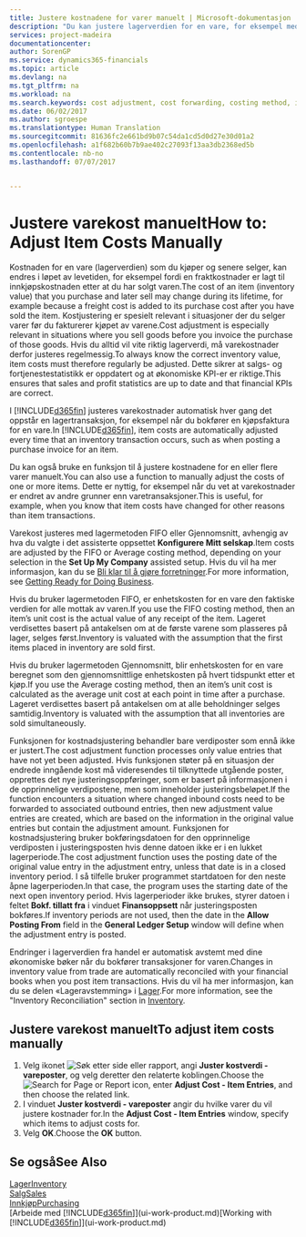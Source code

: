 ```yaml
---
title: Justere kostnadene for varer manuelt | Microsoft-dokumentasjon
description: "Du kan justere lagerverdien for en vare, for eksempel med lagermetoden FIFO eller Gjennomsnitt, når varekost endres av andre årsaker enn transaksjoner."
services: project-madeira
documentationcenter: 
author: SorenGP
ms.service: dynamics365-financials
ms.topic: article
ms.devlang: na
ms.tgt_pltfrm: na
ms.workload: na
ms.search.keywords: cost adjustment, cost forwarding, costing method, inventory valuation, costing
ms.date: 06/02/2017
ms.author: sgroespe
ms.translationtype: Human Translation
ms.sourcegitcommit: 81636fc2e661bd9b07c54da1cd5d0d27e30d01a2
ms.openlocfilehash: a1f682b60b7b9ae402c27093f13aa3db2368ed5b
ms.contentlocale: nb-no
ms.lasthandoff: 07/07/2017


---
```

# <a name="how-to-adjust-item-costs-manually"></a><span data-ttu-id="02850-103">Justere varekost manuelt</span><span class="sxs-lookup"><span data-stu-id="02850-103">How to: Adjust Item Costs Manually</span></span>
<span data-ttu-id="02850-104">Kostnaden for en vare (lagerverdien) som du kjøper og senere selger, kan endres i løpet av levetiden, for eksempel fordi en fraktkostnader er lagt til innkjøpskostnaden etter at du har solgt varen.</span><span class="sxs-lookup"><span data-stu-id="02850-104">The cost of an item (inventory value) that you purchase and later sell may change during its lifetime, for example because a freight cost is added to its purchase cost after you have sold the item.</span></span> <span data-ttu-id="02850-105">Kostjustering er spesielt relevant i situasjoner der du selger varer før du fakturerer kjøpet av varene.</span><span class="sxs-lookup"><span data-stu-id="02850-105">Cost adjustment is especially relevant in situations where you sell goods before you invoice the purchase of those goods.</span></span> <span data-ttu-id="02850-106">Hvis du alltid vil vite riktig lagerverdi, må varekostnader derfor justeres regelmessig.</span><span class="sxs-lookup"><span data-stu-id="02850-106">To always know the correct inventory value, item costs must therefore regularly be adjusted.</span></span> <span data-ttu-id="02850-107">Dette sikrer at salgs- og fortjenestestatistikk er oppdatert og at økonomiske KPI-er er riktige.</span><span class="sxs-lookup"><span data-stu-id="02850-107">This ensures that sales and profit statistics are up to date and that financial KPIs are correct.</span></span>

<span data-ttu-id="02850-108">I [!INCLUDE[d365fin](includes/d365fin_md.md)] justeres varekostnader automatisk hver gang det oppstår en lagertransaksjon, for eksempel når du bokfører en kjøpsfaktura for en vare.</span><span class="sxs-lookup"><span data-stu-id="02850-108">In [!INCLUDE[d365fin](includes/d365fin_md.md)], item costs are automatically adjusted every time that an inventory transaction occurs, such as when posting a purchase invoice for an item.</span></span>

<span data-ttu-id="02850-109">Du kan også bruke en funksjon til å justere kostnadene for en eller flere varer manuelt.</span><span class="sxs-lookup"><span data-stu-id="02850-109">You can also use a function to manually adjust the costs of one or more items.</span></span> <span data-ttu-id="02850-110">Dette er nyttig, for eksempel når du vet at varekostnader er endret av andre grunner enn varetransaksjoner.</span><span class="sxs-lookup"><span data-stu-id="02850-110">This is useful, for example, when you know that item costs have changed for other reasons than item transactions.</span></span>

<span data-ttu-id="02850-111">Varekost justeres med lagermetoden FIFO eller Gjennomsnitt, avhengig av hva du valgte i det assisterte oppsettet **Konfigurere Mitt selskap**.</span><span class="sxs-lookup"><span data-stu-id="02850-111">Item costs are adjusted by the FIFO or Average costing method, depending on your selection in the **Set Up My Company** assisted setup.</span></span> <span data-ttu-id="02850-112">Hvis du vil ha mer informasjon, kan du se [Bli klar til å gjøre forretninger](ui-get-ready-business.md).</span><span class="sxs-lookup"><span data-stu-id="02850-112">For more information, see [Getting Ready for Doing Business](ui-get-ready-business.md).</span></span>  

<span data-ttu-id="02850-113">Hvis du bruker lagermetoden FIFO, er enhetskosten for en vare den faktiske verdien for alle mottak av varen.</span><span class="sxs-lookup"><span data-stu-id="02850-113">If you use the FIFO costing method, then an item’s unit cost is the actual value of any receipt of the item.</span></span> <span data-ttu-id="02850-114">Lageret verdisettes basert på antakelsen om at de første varene som plasseres på lager, selges først.</span><span class="sxs-lookup"><span data-stu-id="02850-114">Inventory is valuated with the assumption that the first items placed in inventory are sold first.</span></span>

<span data-ttu-id="02850-115">Hvis du bruker lagermetoden Gjennomsnitt, blir enhetskosten for en vare beregnet som den gjennomsnittlige enhetskosten på hvert tidspunkt etter et kjøp.</span><span class="sxs-lookup"><span data-stu-id="02850-115">If you use the Average costing method, then an item’s unit cost is calculated as the average unit cost at each point in time after a purchase.</span></span> <span data-ttu-id="02850-116">Lageret verdisettes basert på antakelsen om at alle beholdninger selges samtidig.</span><span class="sxs-lookup"><span data-stu-id="02850-116">Inventory is valuated with the assumption that all inventories are sold simultaneously.</span></span>

<span data-ttu-id="02850-117">Funksjonen for kostnadsjustering behandler bare verdiposter som ennå ikke er justert.</span><span class="sxs-lookup"><span data-stu-id="02850-117">The cost adjustment function processes only value entries that have not yet been adjusted.</span></span> <span data-ttu-id="02850-118">Hvis funksjonen støter på en situasjon der endrede inngående kost må videresendes til tilknyttede utgående poster, opprettes det nye justeringsoppføringer, som er basert på informasjonen i de opprinnelige verdipostene, men som inneholder justeringsbeløpet.</span><span class="sxs-lookup"><span data-stu-id="02850-118">If the function encounters a situation where changed inbound costs need to be forwarded to associated outbound entries, then new adjustment value entries are created, which are based on the information in the original value entries but contain the adjustment amount.</span></span> <span data-ttu-id="02850-119">Funksjonen for kostnadsjustering bruker bokføringsdatoen for den opprinnelige verdiposten i justeringsposten hvis denne datoen ikke er i en lukket lagerperiode.</span><span class="sxs-lookup"><span data-stu-id="02850-119">The cost adjustment function uses the posting date of the original value entry in the adjustment entry, unless that date is in a closed inventory period.</span></span> <span data-ttu-id="02850-120">I så tilfelle bruker programmet startdatoen for den neste åpne lagerperioden.</span><span class="sxs-lookup"><span data-stu-id="02850-120">In that case, the program uses the starting date of the next open inventory period.</span></span> <span data-ttu-id="02850-121">Hvis lagerperioder ikke brukes, styrer datoen i feltet **Bokf. tillatt fra** i vinduet **Finansoppsett** når justeringsposten bokføres.</span><span class="sxs-lookup"><span data-stu-id="02850-121">If inventory periods are not used, then the date in the **Allow Posting From** field in the **General Ledger Setup** window will define when the adjustment entry is posted.</span></span>

<span data-ttu-id="02850-122">Endringer i lagerverdien fra handel er automatisk avstemt med dine økonomiske bøker når du bokfører transaksjoner for varen.</span><span class="sxs-lookup"><span data-stu-id="02850-122">Changes in inventory value from trade are automatically reconciled with your financial books when you post item transactions.</span></span> <span data-ttu-id="02850-123">Hvis du vil ha mer informasjon, kan du se delen «Lageravstemming» i [Lager](inventory-manage-inventory.md).</span><span class="sxs-lookup"><span data-stu-id="02850-123">For more information, see the "Inventory Reconciliation" section in [Inventory](inventory-manage-inventory.md).</span></span>

## <a name="to-adjust-item-costs-manually"></a><span data-ttu-id="02850-124">Justere varekost manuelt</span><span class="sxs-lookup"><span data-stu-id="02850-124">To adjust item costs manually</span></span>
1. <span data-ttu-id="02850-125">Velg ikonet ![Søk etter side eller rapport](media/ui-search/search_small.png "Ikonet Søk etter side eller rapport"), angi **Juster kostverdi - vareposter**, og velg deretter den relaterte koblingen.</span><span class="sxs-lookup"><span data-stu-id="02850-125">Choose the ![Search for Page or Report](media/ui-search/search_small.png "Search for Page or Report icon") icon, enter **Adjust Cost - Item Entries**, and then choose the related link.</span></span>
2. <span data-ttu-id="02850-126">I vinduet **Juster kostverdi - vareposter** angir du hvilke varer du vil justere kostnader for.</span><span class="sxs-lookup"><span data-stu-id="02850-126">In the **Adjust Cost - Item Entries** window, specify which items to adjust costs for.</span></span>
3. <span data-ttu-id="02850-127">Velg **OK**.</span><span class="sxs-lookup"><span data-stu-id="02850-127">Choose the **OK** button.</span></span>

## <a name="see-also"></a><span data-ttu-id="02850-128">Se også</span><span class="sxs-lookup"><span data-stu-id="02850-128">See Also</span></span>
[<span data-ttu-id="02850-129">Lager</span><span class="sxs-lookup"><span data-stu-id="02850-129">Inventory</span></span>](inventory-manage-inventory.md)  
[<span data-ttu-id="02850-130">Salg</span><span class="sxs-lookup"><span data-stu-id="02850-130">Sales</span></span>](sales-manage-sales.md)  
[<span data-ttu-id="02850-131">Innkjøp</span><span class="sxs-lookup"><span data-stu-id="02850-131">Purchasing</span></span>](purchasing-manage-purchasing.md)  
<span data-ttu-id="02850-132">[Arbeide med [!INCLUDE[d365fin](includes/d365fin_md.md)]](ui-work-product.md)</span><span class="sxs-lookup"><span data-stu-id="02850-132">[Working with [!INCLUDE[d365fin](includes/d365fin_md.md)]](ui-work-product.md)</span></span>

